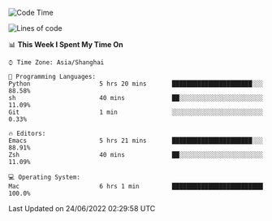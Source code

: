 <!--START_SECTION:waka-->
![Code Time](http://img.shields.io/badge/Code%20Time-740%20hrs%2014%20mins-blue)

![Lines of code](https://img.shields.io/badge/From%20Hello%20World%20I%27ve%20Written-22%20Thousand%20lines%20of%20code-blue)

📊 **This Week I Spent My Time On** 

```text
⌚︎ Time Zone: Asia/Shanghai

💬 Programming Languages: 
Python                   5 hrs 20 mins       ██████████████████████░░░   88.58% 
sh                       40 mins             ██░░░░░░░░░░░░░░░░░░░░░░░   11.09% 
Git                      1 min               ░░░░░░░░░░░░░░░░░░░░░░░░░   0.33%

🔥 Editors: 
Emacs                    5 hrs 21 mins       ██████████████████████░░░   88.91% 
Zsh                      40 mins             ██░░░░░░░░░░░░░░░░░░░░░░░   11.09%

💻 Operating System: 
Mac                      6 hrs 1 min         █████████████████████████   100.0%

```


 Last Updated on 24/06/2022 02:29:58 UTC
<!--END_SECTION:waka-->

